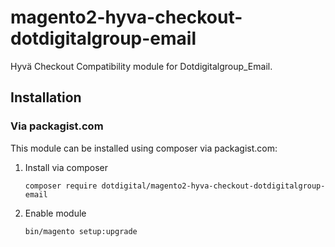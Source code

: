 # magento2-hyva-checkout-dotdigitalgroup-email
Hyvä Checkout Compatibility module for Dotdigitalgroup_Email.
 
## Installation

### Via packagist.com

This module can be installed using composer via packagist.com:

1. Install via composer
    ```
    composer require dotdigital/magento2-hyva-checkout-dotdigitalgroup-email
    ```
2. Enable module
    ```
    bin/magento setup:upgrade
    ```
